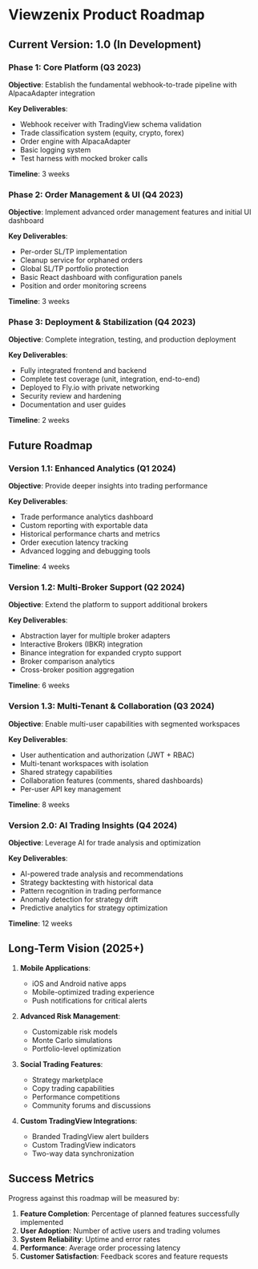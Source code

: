 # Viewzenix Product Roadmap

## Current Version: 1.0 (In Development)

### Phase 1: Core Platform (Q3 2023)

**Objective**: Establish the fundamental webhook-to-trade pipeline with AlpacaAdapter integration

**Key Deliverables**:

- Webhook receiver with TradingView schema validation
- Trade classification system (equity, crypto, forex)
- Order engine with AlpacaAdapter
- Basic logging system
- Test harness with mocked broker calls

**Timeline**: 3 weeks

### Phase 2: Order Management & UI (Q4 2023)

**Objective**: Implement advanced order management features and initial UI dashboard

**Key Deliverables**:

- Per-order SL/TP implementation
- Cleanup service for orphaned orders
- Global SL/TP portfolio protection
- Basic React dashboard with configuration panels
- Position and order monitoring screens

**Timeline**: 3 weeks

### Phase 3: Deployment & Stabilization (Q4 2023)

**Objective**: Complete integration, testing, and production deployment

**Key Deliverables**:

- Fully integrated frontend and backend
- Complete test coverage (unit, integration, end-to-end)
- Deployed to Fly.io with private networking
- Security review and hardening
- Documentation and user guides

**Timeline**: 2 weeks

## Future Roadmap

### Version 1.1: Enhanced Analytics (Q1 2024)

**Objective**: Provide deeper insights into trading performance

**Key Deliverables**:

- Trade performance analytics dashboard
- Custom reporting with exportable data
- Historical performance charts and metrics
- Order execution latency tracking
- Advanced logging and debugging tools

**Timeline**: 4 weeks

### Version 1.2: Multi-Broker Support (Q2 2024)

**Objective**: Extend the platform to support additional brokers

**Key Deliverables**:

- Abstraction layer for multiple broker adapters
- Interactive Brokers (IBKR) integration
- Binance integration for expanded crypto support
- Broker comparison analytics
- Cross-broker position aggregation

**Timeline**: 6 weeks

### Version 1.3: Multi-Tenant & Collaboration (Q3 2024)

**Objective**: Enable multi-user capabilities with segmented workspaces

**Key Deliverables**:

- User authentication and authorization (JWT + RBAC)
- Multi-tenant workspaces with isolation
- Shared strategy capabilities
- Collaboration features (comments, shared dashboards)
- Per-user API key management

**Timeline**: 8 weeks

### Version 2.0: AI Trading Insights (Q4 2024)

**Objective**: Leverage AI for trade analysis and optimization

**Key Deliverables**:

- AI-powered trade analysis and recommendations
- Strategy backtesting with historical data
- Pattern recognition in trading performance
- Anomaly detection for strategy drift
- Predictive analytics for strategy optimization

**Timeline**: 12 weeks

## Long-Term Vision (2025+)

1. **Mobile Applications**:
   - iOS and Android native apps
   - Mobile-optimized trading experience
   - Push notifications for critical alerts

2. **Advanced Risk Management**:
   - Customizable risk models
   - Monte Carlo simulations
   - Portfolio-level optimization

3. **Social Trading Features**:
   - Strategy marketplace
   - Copy trading capabilities
   - Performance competitions
   - Community forums and discussions

4. **Custom TradingView Integrations**:
   - Branded TradingView alert builders
   - Custom TradingView indicators 
   - Two-way data synchronization

## Success Metrics

Progress against this roadmap will be measured by:

1. **Feature Completion**: Percentage of planned features successfully implemented
2. **User Adoption**: Number of active users and trading volumes
3. **System Reliability**: Uptime and error rates
4. **Performance**: Average order processing latency
5. **Customer Satisfaction**: Feedback scores and feature requests

